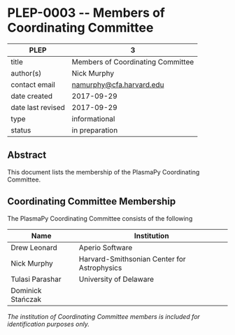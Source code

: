 # PLEP-0003 -- Members of Coordinating Committee

| PLEP              | 3                                        |
|-------------------|------------------------------------------|
| title             | Members of Coordinating Committee        |
| author(s)         | Nick Murphy                              |
| contact email     | namurphy@cfa.harvard.edu                 |
| date created      | 2017-09-29                               |
| date last revised | 2017-09-29                               |
| type              | informational                            |
| status            | in preparation                           |

## Abstract

This document lists the membership of the PlasmaPy Coordinating Committee.

## Coordinating Committee Membership

The PlasmaPy Coordinating Committee consists of the following 

| Name              | Institution                                 |
|-------------------|---------------------------------------------|
| Drew Leonard      | Aperio Software                             |
| Nick Murphy       | Harvard-Smithsonian Center for Astrophysics |
| Tulasi Parashar   | University of Delaware                      |
| Dominick Stańczak |                                             |

*The institution of Coordinating Committee members is included for
identification purposes only.*